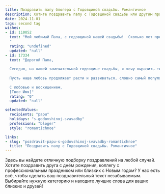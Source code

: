 ```yaml
---
title: Поздравить папу блогера с Годовщиной свадьбы. Романтичное
description: Хотите поздравить папу с Годовщиной свадьбы или другим праздником? Наш ИИ создаст незабываемое поздравление, а вы обязательно выделитесь среди других.  
date: 2024-11-01
tags: second tag
wishes:
- id: 110052
  text: "Мой любимый Папа, с годовщиной нашей свадьбы!  Сколько лет прошло, а сердце всё так же трепетно бьётся при одной мысли о тебе.  Ты – мой самый верный читатель, мой самый преданный зритель,  и мой единственный, неповторимый герой в этом бесконечно длинном и прекрасном блоге нашей жизни.  Люблю тебя больше жизни!
  "
  rating: "undefined"
  updated: "null"
- id: 17334
  text: "Дорогой Папа,
  
  Сегодня, на нашей замечательной годовщине свадьбы, я хочу выразить тебе все свое восхищение и любовь. Как блогер ты вдохновляешь и даришь свет другим, но для меня ты – не только мастер своего дела, но и источник нежности и романтики. Каждый день рядом с тобой – это новый захватывающий пост, полный эмоций и счастья.
  
  Пусть наша любовь продолжает расти и развиваться, словно самый популярный блог, и пусть каждый наш день будет наполнен теплотой и заботой друг о друге. Поздравляю тебя, мой дорогой, с этим прекрасным днем, и желаю нам множества ярких и счастливых годовщин впереди!
  
  С любовью и восхищением,
  [Твое Имя]"
  rating: "0"
  updated: "null"

selectedValues:
  recipients: "papu"
  holidays: "s-godovshinoj-svavadby"
  professions: "bloger"
  style: "romantichnoe"

links:
- slug: "pozdravit-papu-s-godovshinoj-svavadby-romantichnoe"
  title: "Поздравить папу с Годовщиной свадьбы. Романтичное"
---
```


Здесь вы найдете отличную подборку поздравлений на любой случай. 
Хотите поздравить друга с днём рождения, коллегу с профессиональным праздником или близких с Новым годом? У нас есть всё, чтобы сделать ваш поздравительный текст незабываемым. Выбирайте нужную категорию и находите лучшие слова для ваших близких и друзей!
